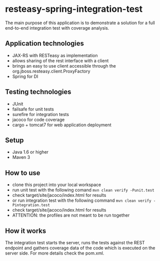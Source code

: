 # resteasy-spring-integration-test

The main purpose of this application is to demonstrate a solution for a full end-to-end integration test with coverage analysis.

## Application technologies
* JAX-RS with RESTeasy as implementation
 * allows sharing of the rest interface with a client
 * brings an easy to use client accessible through the org.jboss.resteasy.client.ProxyFactory
* Spring for DI

## Testing technologies
* JUnit
* failsafe for unit tests
* surefire for integration tests
* jacoco for code coverage
* cargo + tomcat7 for web application deployment

## Setup
* Java 1.6 or higher
* Maven 3

## How to use
* clone this project into your local workspace
* run unit test with the following comand ```mvn clean verify -Punit.test```
 * check target/site/jacoco/index.html for results
* or run integration test with the following command ```mvn clean verify -Pintegration.test```
 * check target/site/jacoco/index.html for results
* ATTENTION: the profiles are not meant to be run together

## How it works
The integration test starts the server, runs the tests against the REST endpoint and gathers coverage data of the code which is executed on the server side.
For more details check the pom.xml.
